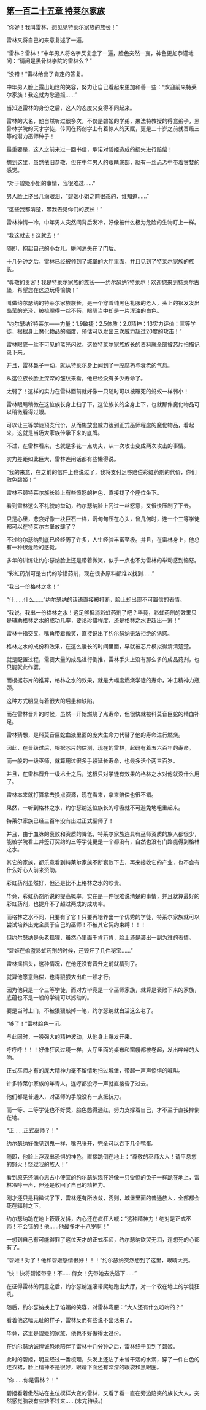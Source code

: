 ## [第一百二十五章 特莱尔家族](https://www.xxbiquge.com/11_11222/8740969.html)


  “你好！我叫雷林，想见见特莱尔家族的族长！”

  雷林又将自己的来意复述了一遍。

  “雷林？雷林！”中年男人将名字反复念了一遍，脸色突然一变，神色更加恭谨地问：“请问是黑骨林学院的雷林么？”

  “没错！”雷林给出了肯定的答复。

  中年男人脸上露出灿烂的笑容，努力让自己看起来更加和善一些：“欢迎前来特莱尔家族！我这就为您通报……”

  当知道雷林的身份之后，这人的态度又变得不同起来。

  雷林的大名，他自然听过很多次，不仅是碧姬的学弟，果法特教授的得意弟子，黑骨林学院的天才学徒，传闻在药剂学上有着惊人的天赋，更是二十岁之前就晋级三等的潜力巫师种子！

  最重要是，这人之前来过一回书信，承诺对碧姬造成的损失进行赔偿！

  想到这里，虽然依旧恭敬，但在中年男人的眼睛底部，就有一丝忐忑中带着贪婪的感觉。

  “对于碧姬小姐的事情，我很难过……”

  男人脸上挤出几滴眼泪，“碧姬小姐之前很乖的，谁知道……”

  “这些我都清楚，带我去见你们的族长！”

  雷林神情一冷，中年男人突然间背后发冷，好像被什么极为危险的生物盯上一样。

  “我这就去！这就去！”

  随即，抱起自己的小女儿，瞬间消失在了门后。

  十几分钟之后，雷林已经被领到了城堡的大厅里面，并且见到了特莱尔家族的族长。

  “尊敬的贵客！我是特莱尔家族的族长——约尔瑟纳?特莱尔！欢迎您来到特莱尔古堡，希望您在这边玩得愉快！”

  叫做约尔瑟纳的特莱尔家族族长，是一个穿着纯黑色礼服的老人，头上的银发发出晶莹的光泽，被梳理得一丝不苟，眼睛当中却是一片浑浊的白色。

  “约尔瑟纳?特莱尔——力量：1.9敏捷：2.5体质：2.0精神：13实力评价：三等学徒，根据身上魔化物品的强度，预估可以发出三次威力超过20度的攻击！”

  雷林眼底一丝不可见的蓝光闪过，这位特莱尔家族族长的资料就全部被芯片扫描记录下来。

  并且，雷林鼻子一动，就从特莱尔身上闻到了一股腐朽与衰老的气息。

  从这位族长脸上深深的皱纹来看，他已经没有多少寿命了。

  太弱了！这样的实力在雷林面前就好像一只随时可以被碾死的蚂蚁一样弱小！

  雷林眼睛稍微在这位族长身上扫了下，这位族长的全身上下，也就那件魔化物品可以稍微看得过眼。

  可以让三等学徒预支代价，从而施放出威力达到正式巫师程度的魔化物品，看起来，这就是当场大家族传承下来的底牌。

  不过，在雷林看来，也就是多花一点功夫，从一次攻击变成两次攻击的事情。

  实力差距如此巨大，雷林连闲话都有些懒得说。

  “我的来意，在之前的信件上也说过了，我将支付足够赔偿彩虹药剂的代价，你们赦免碧姬！”

  雷林不顾特莱尔族长脸上有些愤怒的神色，直接找了个座位坐下。

  看到雷林这么不礼貌的举动，约尔瑟纳脸上闪过一丝怒意，又很快压制了下去。

  只是心里，悲哀好像一块巨石一样，沉甸甸压在心头，曾几何时，连一个三等学徒都可以在特莱尔古堡放肆了？

  不过约尔瑟纳到底已经经历了许多，人生经验丰富至极。并且，在雷林身上，他总有一种很危险的感觉。

  多年的训练让约尔瑟纳脸上还是带着微笑，似乎一点也不为雷林的举动感到恼怒。

  “彩虹药剂可是古代的珍惜药剂，现在很多原料都难以找到……”

  “我出一份格林之水！”

  “什……什么……”约尔瑟纳的话语直接被打断，脸上却出现不可置信的表情。

  “我说，我出一份格林之水！这足够抵消彩虹药剂了吧？毕竟，彩虹药剂的效果只是辅助格林之水的成功几率，要论珍惜程度，还是格林之水更超出一筹！”

  雷林十指交叉，嘴角带着微笑，直接说出了约尔瑟纳无法拒绝的诱惑。

  格林之水的成份和效果，在这么漫长的时间里面，早就被芯片模拟得清清楚楚。

  就是配置过程，需要大量的成品进行倒推，雷林手头上没有那么多的成品药剂，也只能就此作罢。

  而根据芯片的推算，格林之水的效果，就是大幅度燃烧学徒的寿命，冲击精神力瓶颈。

  这种方式明显有着很大的后患和缺陷。

  而在雷林晋升的时候，虽然一开始燃烧了点寿命，但很快就被科莫音巨蛇的精血补足。

  雷林猜想，是科莫音巨蛇血液里面的庞大生命力代替了他的寿命进行燃烧。

  因此，在晋级过后，根据芯片的估测，现在的雷林，起码有着五六百年的寿命。

  而一般的一级巫师，就算用过很多手段延长寿命，也最多活个两三百岁。

  并且，在雷林晋升一级术士之后，这根只对学徒有效果的格林之水对他就没什么用了。

  雷林本来就打算拿去换点资源，现在看来，拿来赔偿也很不错。

  果然，一听到格林之水，约尔瑟纳这位族长的呼吸就不可避免地粗重起来。

  特莱尔家族已经三百年没有出过正式巫师了！

  并且，由于血脉的衰败和资质的降低，特莱尔家族连具有巫师资质的族人都很少，能被学院看上并签订契约的三等学徒更是一个都没有，自然也没有门路能得到格林之水。

  其它的家族，都乐意看到特莱尔家族不断衰败下去，再来接收它的产业，也不会有什么好心人前来资助。

  彩虹药剂虽然好，但还是比不上格林之水的珍贵。

  毕竟，彩虹药剂所说的提高概率，实在是一件很难说清楚的事情，并且就算最好的彩虹药剂，也提升不了超过两成的成功率。

  而格林之水不同，只要有了它！只要再培养出一个优秀的学徒，特莱尔家族就可以尝试培养出完全属于自己的巫师！不被其它契约束缚！！！

  但约尔瑟纳是头老狐狸，虽然心里面千肯万肯，脸上还是装出一副为难的表情。

  “碧姬在偷盗彩虹药剂的时候，还毁坏了几件秘宝……”

  雷林摇摇头，这种情况，在他还没有晋升之前就猜到了。

  就算他愿意赔偿，也得狠狠大出血一顿才行。

  因为他只是一个三等学徒，而对方毕竟是一个巫师家族，就算是衰败下来的家族，底蕴也不是一般的学徒可以撼动的。

  要是当时上门，不被狠狠敲掉一笔，约尔瑟纳就白活这么老了。

  “够了！”雷林脸色一沉。

  与此同时，一股强大的精神波动，从他身上爆发开来。

  呼呼呼！！！好像狂风过境一样，大厅里面的桌布和窗幔都被卷起，发出哗哗的大响。

  正式巫师才有的庞大精神力毫不留情地扫过城堡，带起一声声惊惧的喊叫。

  许多特莱尔家族的年青人，连哼都没哼一声就直接昏了过去。

  他们都是普通人，对巫师的手段没有一点抵抗力。

  而一等、二等学徒也不好受，脸色憋得通红，努力支撑着自己，才不至于直接摔倒在地。

  “正……正式巫师？！”

  约尔瑟纳好像见到鬼一样，嘴巴张开，完全可以吞下几个鸭蛋。

  随即，他脸上浮现出恐惧的神色，直接跪倒在地上：“尊敬的巫师大人！请平息您的怒火！饶过我的族人！”

  看到原先还满心思占小便宜的约尔瑟纳现在好像一只受惊的兔子一样跪在地上，雷林冷哼一声，但还是收回了自己的精神力。

  刚才还只是稍微试了下，雷林还有所收敛，否则，城堡里面的普通族人，全部都会死在辐射之下。

  约尔瑟纳跪在地上簌簌发抖，内心还在疯狂大喊：“这种精神力！绝对是正式巫师！不会错的！他……他最多才十八岁啊！”

  一想到自己有可能得罪了这位天才的正式巫师，约尔瑟纳欲哭无泪，连想死的心都有了。

  “碧姬！对了！他和碧姬感情很好！！！”约尔瑟纳突然想到了这里，眼睛大亮。

  “快！快将碧姬带来！不……侍女！先带她去洗浴下……”

  在征得雷林的同意之后，约尔瑟纳连滚带爬地跑出大厅，对一个软在地上的学徒狂吼。

  随后，约尔瑟纳换上了谄媚的笑容，对雷林弯腰：“大人还有什么吩咐的？”

  看着他这幅无耻的样子，雷林反而有些说不出话来了。

  毕竟，这里是碧姬的家族，他也不好做得太过份。

  在约尔瑟纳诚惶诚恐地陪伴了雷林十几分钟之后，雷林终于见到了碧姬。

  此时的碧姬，明显经过一番梳理，头发上还沾了未曾干涸的水滴，穿了一件白色的连衣裙，脸上精神不是很好，眼睛下面还有深深的眼袋和黑眼圈。

  “你……你是雷林？！”

  碧姬看着傲然站在主位模样大变的雷林，又看了看一直在旁边赔笑的族长大人，突然感觉脑袋有些转不过来……(未完待续。)
